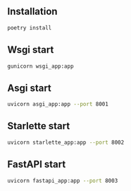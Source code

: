## Installation

~~~bash
poetry install
~~~

## Wsgi start
~~~bash
gunicorn wsgi_app:app
~~~
## Asgi start
~~~bash
uvicorn asgi_app:app --port 8001
~~~
## Starlette start
~~~bash
uvicorn starlette_app:app --port 8002
~~~
## FastAPI start
~~~bash
uvicorn fastapi_app:app --port 8003
~~~
